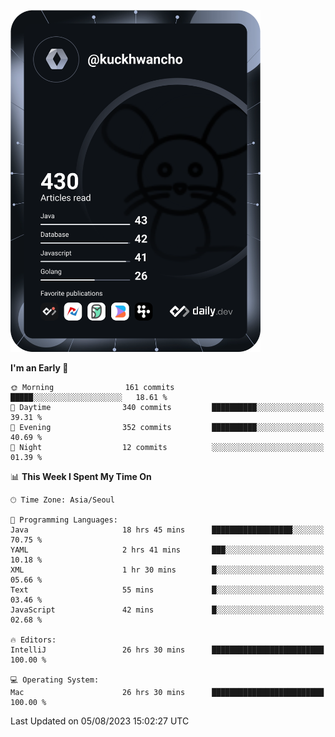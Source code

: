 <a href="https://app.daily.dev/kuckhwancho"><img src="https://github.com/kuckjwi0928/kuckjwi0928/blob/master/devcard.svg" width="400" alt="Kuckjwi Devcard"/></a>

<!--START_SECTION:waka-->
**I'm an Early 🐤** 

```text
🌞 Morning                161 commits         █████░░░░░░░░░░░░░░░░░░░░   18.61 % 
🌆 Daytime                340 commits         ██████████░░░░░░░░░░░░░░░   39.31 % 
🌃 Evening                352 commits         ██████████░░░░░░░░░░░░░░░   40.69 % 
🌙 Night                  12 commits          ░░░░░░░░░░░░░░░░░░░░░░░░░   01.39 % 
```


📊 **This Week I Spent My Time On** 

```text
🕑︎ Time Zone: Asia/Seoul

💬 Programming Languages: 
Java                     18 hrs 45 mins      ██████████████████░░░░░░░   70.75 % 
YAML                     2 hrs 41 mins       ███░░░░░░░░░░░░░░░░░░░░░░   10.18 % 
XML                      1 hr 30 mins        █░░░░░░░░░░░░░░░░░░░░░░░░   05.66 % 
Text                     55 mins             █░░░░░░░░░░░░░░░░░░░░░░░░   03.46 % 
JavaScript               42 mins             █░░░░░░░░░░░░░░░░░░░░░░░░   02.68 % 

🔥 Editors: 
IntelliJ                 26 hrs 30 mins      █████████████████████████   100.00 % 

💻 Operating System: 
Mac                      26 hrs 30 mins      █████████████████████████   100.00 % 
```


 Last Updated on 05/08/2023 15:02:27 UTC
<!--END_SECTION:waka-->
